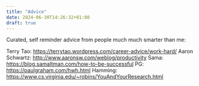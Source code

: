 ```yaml
---
title: "Advice"
date: 2024-06-30T14:26:32+01:00
draft: true
---
```


Curated, self reminder advice from people much much smarter than me:

Terry Tao: https://terrytao.wordpress.com/career-advice/work-hard/
Aaron Schwartz: http://www.aaronsw.com/weblog/productivity
Sama: https://blog.samaltman.com/how-to-be-successful
PG: https://paulgraham.com/hwh.html
Hamming: https://www.cs.virginia.edu/~robins/YouAndYourResearch.html
